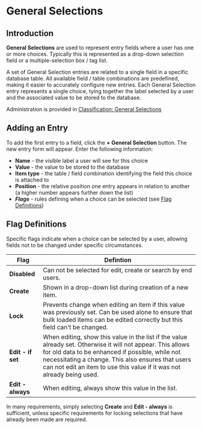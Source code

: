 # General Selections

## Introduction

**General Selections** are used to represent entry fields where a user has one or more choices. Typically this is represented as a drop-down selection field or
a multiple-selection box / tag list.

A set of General Selection entries are related to a single field in a specific database table. All available field / table combinations are predefined, making it easier to accurately configure new entries. Each General Selection entry represents a single choice, tying together the label selected by a user and the associated value to be stored to the database.

Administration is provided in [Classification: General Selections](/admin/general_selections)

## Adding an Entry

To add the first entry to a field, click the **+ General Selection** button. The new entry form will appear. Enter the following information:

- **Name** - the visible label a user will see for this choice
- **Value** - the value to be stored to the database
- **Item type** - the table / field combination identifying the field this choice is attached to
- **Position** - the relative position one entry appears in relation to another (a higher number appears further down the list)
- **_Flags_** - rules defining when a choice can be selected (see [Flag Definitions](#flag-definitions))

## Flag Definitions

Specific flags indicate when a choice can be selected by a user, allowing fields not to be changed under specific circumstances.

| Flag              | Defintion
|-------------------|------------------
| **Disabled**      | Can not be selected for edit, create or search by end users.
| **Create**        | Shown in a drop-down list during creation of a new item.
| **Lock**          | Prevents change when editing an item if this value was previously set. Can be used alone to ensure that bulk loaded items can be edited correctly but this field can't be changed.
| **Edit - if set** | When editing, show this value in the list if the value already set. Otherwise it will not appear. This allows for old data to be enhanced if possible, while not necessitating a change. This also ensures that users can not edit an item to use this value if it was not already being used.
| **Edit - always** | When editing, always show this value in the list.

In many requirements, simply selecting **Create** and **Edit - always** is sufficient, unless specific requirements for locking selections that have already been made are required.
